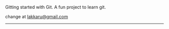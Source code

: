 Gitting started with Git.
 A fun project to learn git.


 change at [lakkaru@gmail.com](Mailto:lakkaru@gmail.com)

 ---------------